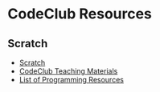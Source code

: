 # CodeClub Resources

## Scratch

* [Scratch](https://scratch.mit.edu/)
* [CodeClub Teaching Materials](http://projects.codeclubworld.org/en-GB/)
* [List of Programming Resources](https://github.com/CodeNL/curated-programming-resources/blob/master/resources.md)

